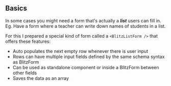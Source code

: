 ## Basics

In some cases you might need a form that's actually a _**list**_ users can fill in. Eg. Have a form where a teacher can write down names of students in a list.

For this I prepared a special kind of form called a `<BlitzListForm />` that offers these features:

- Auto populates the next empty row whenever there is user input
- Rows can have multiple input fields defined by the same schema syntax as BlitzForm
- Can be used as standalone component or inside a BlitzForm between other fields
- Saves the data as an array
